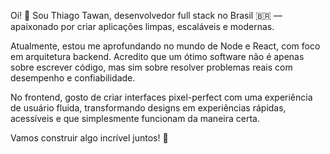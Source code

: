 Oi! 👋
Sou Thiago Tawan, desenvolvedor full stack  no Brasil 🇧🇷 — apaixonado por criar aplicações limpas, escaláveis e modernas.

Atualmente, estou me aprofundando no mundo de Node e React, com foco em arquitetura backend. Acredito que um ótimo software não é apenas sobre escrever código, mas sim sobre resolver problemas reais com desempenho e confiabilidade.

No frontend, gosto de criar interfaces pixel-perfect com uma experiência de usuário fluida, transformando designs em experiências rápidas, acessíveis e que simplesmente funcionam da maneira certa.

Vamos construir algo incrível juntos! 🚀
